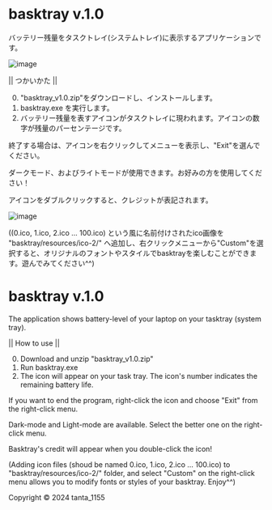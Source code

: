 # basktray v.1.0
バッテリー残量をタスクトレイ(システムトレイ)に表示するアプリケーションです。

![image](https://github.com/tanta-1155/basktray/assets/145323622/39511ed9-4c9e-480d-a133-72bc68dd3cbd)

|| つかいかた ||

0. "basktray_v1.0.zip"をダウンロードし、インストールします。
1. basktray.exe を実行します。
2. バッテリー残量を表すアイコンがタスクトレイに現われます。アイコンの数字が残量のパーセンテージです。

終了する場合は、アイコンを右クリックしてメニューを表示し、"Exit"を選んでください。

ダークモード、およびライトモードが使用できます。お好みの方を使用してください！

アイコンをダブルクリックすると、クレジットが表記されます。

![image](https://github.com/tanta-1155/basktray/assets/145323622/61b7dfd5-02ba-4571-8697-5b728b029f43)

((0.ico, 1.ico, 2.ico ... 100.ico) という風に名前付けされたico画像を "basktray/resources/ico-2/" へ追加し、右クリックメニューから"Custom"を選択すると、オリジナルのフォントやスタイルでbasktrayを楽しむことができます。遊んでみてください^^)
# basktray v.1.0
The application shows battery-level of your laptop on your tasktray (system tray).

|| How to use ||

0. Download and unzip "basktray_v1.0.zip"
1. Run basktray.exe
2. The icon will appear on your task tray. The icon's number indicates the remaining battery life.

If you want to end the program, right-click the icon and choose "Exit" from the right-click menu.

Dark-mode and Light-mode are available. Select the better one on the right-click menu.

Basktray's credit will appear when you double-click the icon!

(Adding icon files (shoud be named 0.ico, 1.ico, 2.ico ... 100.ico) to "basktray/resources/ico-2/" folder, and select "Custom" on the right-click menu allows you to modify fonts or styles of your basktray. Enjoy^^)

Copyright © 2024 tanta_1155  
